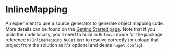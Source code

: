# InlineMapping
An experiment to use a source generator to generate object mapping code. More details can be found on the [Getting Started page](https://github.com/JasonBock/InlineMapping/blob/main/docs/GettingStarted.md). Note that if you build the code locally, you'll need to build in `Release` mode for the package reference in `InlineMapping.NuGetHost` to resolve correctly (or unload that project from the solution as it's optional and delete `nuget.config`).
